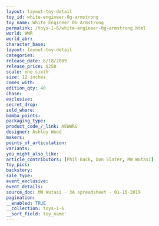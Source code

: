```yaml
---
layout: layout-toy-detail 
toy_id: white-engineer-0g-armstrong
toy_name: White Engineer 0G Armstrong 
permalink: /toys-1-6/white-engineer-0g-armstrong.html
world: WWR
world_abr: 
character_base: 
layout: layout-toy-detail
categories: 
release_date: 8/18/2009
release_price: $250 
scale: one sixth
size: 12 inches
comes_with: 
edition_qty: 40
chase: 
exclusive: 
secret_drop: 
sold_where: 
bamba_points: 
packaging_type: 
product_code_/_link: AEWWRG
designer: Ashley Wood
makers: 
points_of_articulation: 
variants: 
you_might_also_like: 
article_contributors: [Phil Back, Don Slater, MW Wutasi]
toy_pics: 
backstory: 
sale_type: 
event_exclusive: 
event_details: 
source_doc: MW Wutasi - 3A spreadsheet - 01-15-2019
pagination: 
__enabled: TRUE
__collection: toys-1-6
__sort_field: toy_name'
---
```

